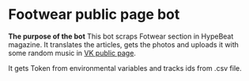 # Footwear public page bot
**The purpose of the bot**
This bot scraps Fotwear section in HypeBeat magazine. It translates the articles, gets the photos and uploads it with some random music in [VK public page](https://vk.com/footwear_damn).

It gets Token from environmental variables and tracks ids from .csv file. 
